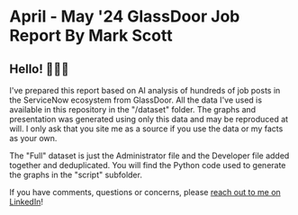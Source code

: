 # April - May '24 GlassDoor Job Report By Mark Scott

## Hello! 👋👋👋
I've prepared this report based on AI analysis of hundreds of job posts in the ServiceNow ecosystem from GlassDoor. All the data I've used is available in this repository in the "/dataset" folder. The graphs and presentation was generated using only this data and may be reproduced at will. I only ask that you site me as a source if you use the data or my facts as your own. 

The "Full" dataset is just the Administrator file and the Developer file added together and deduplicated. You will find the Python code used to generate the graphs in the "script" subfolder.

If you have comments, questions or concerns, please [reach out to me on LinkedIn](https://www.linkedin.com/in/phxdev/)!
